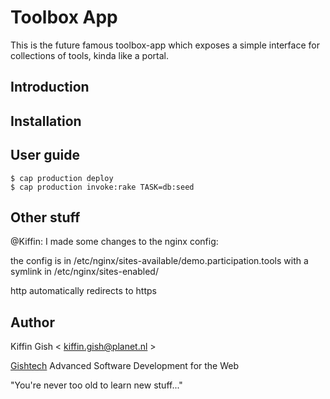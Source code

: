 # Toolbox App

This is the future famous toolbox-app which exposes a simple interface for collections of tools, kinda like a portal.

## Introduction


## Installation


## User guide

    $ cap production deploy
    $ cap production invoke:rake TASK=db:seed

## Other stuff

@Kiffin: I made some changes to the nginx config:

the config is in /etc/nginx/sites-available/demo.participation.tools
with a symlink in /etc/nginx/sites-enabled/

http automatically redirects to https


## Author

Kiffin Gish \< kiffin.gish@planet.nl \>

[Gishtech](http://gishtech.com)
Advanced Software Development for the Web

"You're never too old to learn new stuff..."
